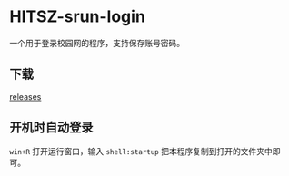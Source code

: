 # HITSZ-srun-login

一个用于登录校园网的程序，支持保存账号密码。

## 下载

[releases](https://github.com/Mirei124/HITSZ-srun-login/releases)

## 开机时自动登录

`win+R` 打开运行窗口，输入 `shell:startup` 把本程序复制到打开的文件夹中即可。

